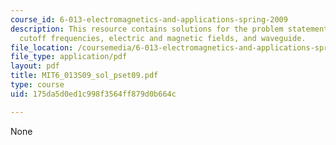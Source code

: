 ```yaml
---
course_id: 6-013-electromagnetics-and-applications-spring-2009
description: This resource contains solutions for the problem statements related to
  cutoff frequencies, electric and magnetic fields, and waveguide.
file_location: /coursemedia/6-013-electromagnetics-and-applications-spring-2009/175da5d0ed1c998f3564ff879d0b664c_MIT6_013S09_sol_pset09.pdf
file_type: application/pdf
layout: pdf
title: MIT6_013S09_sol_pset09.pdf
type: course
uid: 175da5d0ed1c998f3564ff879d0b664c

---
```

None